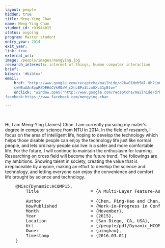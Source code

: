 ```yaml
---
layout: people
hidden: true
title: Meng-Ying Chan
name: Meng-Ying Chan
student_id: r03944015
status: ongoing
program: Master student
entry_year: 2014
exit_year: 
link: true
external_url: 
image: /people/images/mengying.jpg
research_interests: internet of things, human computer interaction
brief: 
bibsrc: '#bibtex'
email:
	href: "http://www.google.com/recaptcha/mailhide/d?k=01Nnh5Nl-8h7LmGXH_0bspGQ==&amp;
	c=NEaAAn8puRZDEHdCVkMOzW_cXhL8Px3LzmGXc31pBtw=" 
	onclick: "window.open('http://www.google.com/recaptcha/mailhide/d?k\\07501Nnh5Nl-8h7LmGXH_0bspGQ\\75\\75\\46c\\75NEaAAn8puRZDEHdCVkMOzW_cXhL8Px3LzmGXc31pBtw\\075', '', 'toolbar=0,scrollbars=0,location=0,statusbar=0,menubar=0,resizable=0,width=500,height=300'); return false;
facebook:https://www.facebook.com/mengying.chan

---
```

<br />

Hi, I am Meng-Ying (James) Chan. I am currently pursuing my mater's degree in computer science from NTU in 2014.
In the field of research, I focus on the area of intelligent life, hoping to develop the technology which helps those disable people can enjoy the technology life just like normal people, and lets ordinary people can live in a safer and more comfortable life.
For the future, I will continue to maintain the enthusiasm for learning. Researching on cross field will become the future trend. The followings are my ambitions. Showing talent in society, creating the value that is irreplaceable by anyone, making an effort to develop the science and technology, and letting everyone can enjoy the convenience and comfort life brought by science and technology.

<pre id="bibtex">
	@Misc{Dynamic:HCOMP15,
		Title                    = {A Multi-Layer Feature-Assisted Approach in Crowd-Labeling},
		
		Author                   = {Chen, Ping-Hao and Chan, Meng-Ying and Huang, Chi-Chia and Huang, Yi-Ching and Hsu, Jane Yung-jen},
		HowPublished             = {Work-in-Progress in Conference on Human Computation \& Crowdsourcing},
		Month                    = {November},
		Year                     = {2015},
		Location                 = {San Diego, CA, USA},
		Url                      = {/people/pdf/Dynamic_HCOMP15.pdf},
		Owner                    = {pinghao},
		Timestamp                = {2016.03.01}
	}
</pre>
